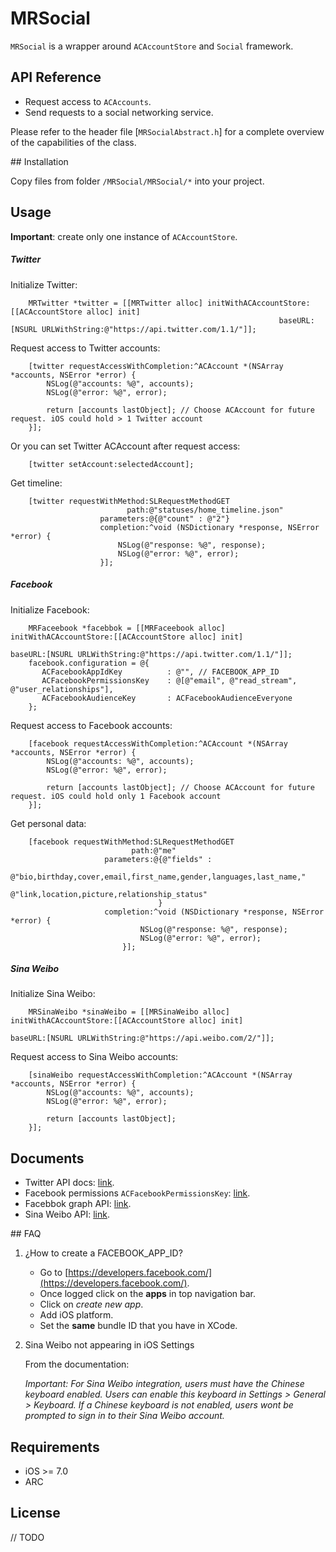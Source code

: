 # MRSocial

`MRSocial` is a wrapper around `ACAccountStore` and `Social` framework. 


## API Reference

- Request access to `ACAccounts`.
- Send requests to a social networking service.

Please refer to the header file [`MRSocialAbstract.h`] for a complete overview of the capabilities of the class.

## Installation

Copy files from folder `/MRSocial/MRSocial/*` into your project.

## Usage

**Important**: create only one instance of `ACAccountStore`.

##### Twitter

Initialize Twitter:

```objc
	MRTwitter *twitter = [[MRTwitter alloc] initWithACAccountStore:[[ACAccountStore alloc] init]
               		                                        baseURL:[NSURL URLWithString:@"https://api.twitter.com/1.1/"]];
```

Request access to Twitter accounts:

```objc
	[twitter requestAccessWithCompletion:^ACAccount *(NSArray *accounts, NSError *error) {
        NSLog(@"accounts: %@", accounts);
        NSLog(@"error: %@", error);
        
        return [accounts lastObject]; // Choose ACAccount for future request. iOS could hold > 1 Twitter account
    }];
```

Or you can set Twitter ACAccount after request access:

```objc
	[twitter setAccount:selectedAccount];
```

Get timeline:

```objc
    [twitter requestWithMethod:SLRequestMethodGET
                          path:@"statuses/home_timeline.json"
                    parameters:@{@"count" : @"2"}
                    completion:^void (NSDictionary *response, NSError *error) {
                        NSLog(@"response: %@", response);
                        NSLog(@"error: %@", error);
                    }];
```

##### Facebook

Initialize Facebook:

```objc
    MRFaceebook *facebbok = [[MRFaceebook alloc] initWithACAccountStore:[[ACAccountStore alloc] init]
                                                                baseURL:[NSURL URLWithString:@"https://api.twitter.com/1.1/"]];
    facebook.configuration = @{
       ACFacebookAppIdKey          : @"", // FACEBOOK_APP_ID
       ACFacebookPermissionsKey    : @[@"email", @"read_stream", @"user_relationships"],
       ACFacebookAudienceKey       : ACFacebookAudienceEveryone
    };                                                                
```

Request access to Facebook accounts:

```objc
	[facebook requestAccessWithCompletion:^ACAccount *(NSArray *accounts, NSError *error) {
        NSLog(@"accounts: %@", accounts);
        NSLog(@"error: %@", error);
        
        return [accounts lastObject]; // Choose ACAccount for future request. iOS could hold only 1 Facebook account
    }];
```

Get personal data:

```objc
    [facebook requestWithMethod:SLRequestMethodGET
                           path:@"me"
                     parameters:@{@"fields" :
                    					@"bio,birthday,cover,email,first_name,gender,languages,last_name,"
                                       @"link,location,picture,relationship_status"
                                 }
                     completion:^void (NSDictionary *response, NSError *error) {
                             NSLog(@"response: %@", response);
                             NSLog(@"error: %@", error);
                         }];
```

##### Sina Weibo

Initialize Sina Weibo:

```objc
    MRSinaWeibo *sinaWeibo = [[MRSinaWeibo alloc] initWithACAccountStore:[[ACAccountStore alloc] init]
                                                                 baseURL:[NSURL URLWithString:@"https://api.weibo.com/2/"]];                                                               
```

Request access to Sina Weibo accounts:

```objc
	[sinaWeibo requestAccessWithCompletion:^ACAccount *(NSArray *accounts, NSError *error) {
        NSLog(@"accounts: %@", accounts);
        NSLog(@"error: %@", error);
        
        return [accounts lastObject];
    }];
```

## Documents

- Twitter API docs: [link](https://dev.twitter.com/docs/api/1.1).
- Facebook permissions `ACFacebookPermissionsKey`: [link](https://developers.facebook.com/docs/facebook-login/permissions/).
- Facebbok graph API: [link](https://developers.facebook.com/docs/graph-api/reference). 
- Sina Weibo API: [link](http://open.weibo.com/wiki/API).

## FAQ

1. ¿How to create a FACEBOOK_APP_ID?
	- Go to [https://developers.facebook.com/](https://developers.facebook.com/).
	- Once logged click on the **apps** in top navigation bar.
	- Click on *create new app*.
	- Add iOS platform.
	- Set the **same** bundle ID that you have in XCode.
	
2. Sina Weibo not appearing in iOS Settings

	From the documentation:
	
	*Important: For Sina Weibo integration, users must have the Chinese keyboard enabled. Users can enable this keyboard in Settings > General > Keyboard. If a 	Chinese keyboard is not enabled, users wont be prompted to sign in to their Sina Weibo account.*


## Requirements

- iOS >= 7.0
- ARC


## License

// TODO
